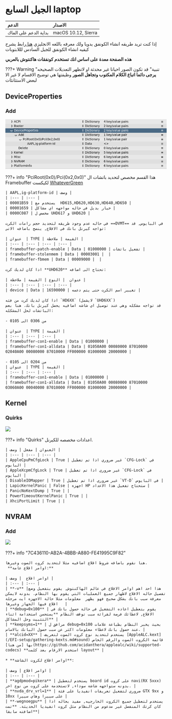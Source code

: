 # الجيل السابع laptop
| الدعم | الاصدار |
| :--- | :--- |
| بداية الدعم على الماك | macOS 10.12, Sierra |

إذا كنت تريد طريقه انشاء الكونفق يدويا ولك معرفه باللغه الانجليزي [هنا ](https://dortania.github.io/OpenCore-Install-Guide/config-laptop.plist/skylake.html)رابط يشرح كيفيه انشاء الكونفق للجيل السادس  لللابتوبات

**هذه الصفحة معدة على اساس انك تستخدم كونفقات هاكنتوش بالعربي**

???+ Warning "تنبية"
	قد تكون الصور احيانا غير محدثة او لاتظهر التعديلات الصحيحه
	**يرجى دائما اتباع الكلام المكتوب وتجاهل الصور** وظيفتها هي توضيح الاقسام لا غير الا لبعض الاستثانئات

## DeviceProperties

### Add

![](/img/config-setup/deviceproperties.png)

???+ info "PciRoot(0x0)/Pci(0x2,0x0)"
	هذا القسم مخصص لتحديد باتشات ال Framebuffer لكيكست [WhateverGreen](/EFI-setup/gathering-kexts.md#gpus)

	| AAPL,ig-platform-id | وصف |
	| :--- | :--- |
	| 00001B59 | يستخدم مع  HD615,HD620,HD630,HD640,HD650 |
	| 00001659 | خيار بديل في حاله مواجهه اي مشاكل |
	| 0000C087 | مخصص ل UHD617 و UHD620 |

	في حاله عدم وجود طريقه لتحديد حجم رامات الكرت ==DVMT== في البايوس, قد تواجه كيرنل بانك في الاقلاع, ينصح باضافه الاتي:

	| عنوان  | TYPE | القيمة | ملاحظة |
	| :--- | :--- | :--- | :--- |
	| framebuffer-patch-enable | Data | 01000000 | تفعيل باتشات |
	| framebuffer-stolenmem | Data | 00003001 |  |
	| framebuffer-fbmem | Data | 00009000 |  |
	
	اذا كان لديك كرت **UHD620** تحتاج الى اضافه:

	| عنوان  | النوع | القيمة | ملاحظة |
	| :--- | :--- | :--- | :--- |
	| device | Data | 16590000 | تغيير اسم الكرت حتى يتم دعمه |

	اذا كان لديك كرت من فئه `HD6XX` (لايشمل `UHD6XX`)
	قد تواجه مشكله وهي عند توصيل اي شاشه اضافيه يحصل كيرنل بانك. هنا بعض الباتشات لحل المشكله:
	
	- من 0306 الى 0105
	
	| عنوان  | TYPE | القيمة |
	| :--- | :--- | :--- |
	| framebuffer-con1-enable | Data | 01000000 |
	| framebuffer-con1-alldata | Data | 01050A00 00080000 87010000 02040A00 00080000 87010000 FF000000 01000000 20000000 |
	
	- من 0204 الى 0105
	| عنوان  | TYPE | القيمة |
	| :--- | :--- | :--- |
	| framebuffer-con1-enable | Data | 01000000 |
	| framebuffer-con1-alldata | Data | 01050A00 00080000 87010000 03060A00 00040000 87010000 FF000000 01000000 20000000 |
	
## Kernel

### Quirks

![](/img/config-setup/kernel-quirks.png)

???+ info "Quirks"
	اعدادات مخصصه للكيرنل.
	
	| العنوان | مفعل | وصف |
	| :--- | :--- | :--- |
	| AppleCpuPmCfgLock | True | غير ضروري اذا تم تعطيل `CFG-Lock` في البايوس |
	| AppleXcpmCfgLock | True | غير ضروري اذا تم تعطيل `CFG-Lock` في البايوس |
	| DisableIOMapper | True | غير ضروري اذا تم تعطيل `VT-D` في البايوس |
	| LapicKernelPanic | False | اجهزه HP ستحتاج تفعيل هذا الاعداد |
	| PanicNoKextDump | True | |
	| PowerTimeoutKernelPanic | True | |
	| XhciPortLimit | True | |

## NVRAM

### Add

![](/img/config-setup/nvram-add.png)

???+ info "7C436110-AB2A-4BBB-A880-FE41995C9F82"

	هنا نقوم باضافه شروط اقلاع اضافيه مثلا لتحديد كروت الصوت وغيرها.
	 **اوامر اقلاع عامة:**

	| اوامر اقلاع  | وصف |
	| :--- | :--- |
	| **-v** |هذا احد اهم اوامر الاقلاع في عالم الهاكنتوش, يقوم بتفعيل وضع تفصيل حاله الاقلاع لاظهار جميع العمليات التي يقوم بها النظام. بدونه لايمكن معرفة سبب بانك بشكل صحيح فهو يظهر  معلومات مثلا حالة الاجهزه ايت مرحلة اقلاع فيها الجهاز وغيرها   |
	| **debug=0x100** | يقوم بتعطيل اعاده التشغيل في حالة حصول بانك في الاقلاع, لاعطائك فرصة لقرائة سبب توقف النظام **يستحسن استخدامة اثناء التثبيت وحل المشاكل** |
	| **keepsyms=1** | مرافق ل debug=0x100 بحيث يخبر النظام بطباعة علامات عند حصول بانك لاعطاء معلومات اكثر عن سبب حصول البانك بالاساس. |
	| **alcid=XX** | يستخدم لتحديد نوع كروت الصوت لتعريف [AppleALC.kext](/EFI-setup/gathering-kexts.md#sound) قائمة الكروت الصوت والرقم الخاص بها [من هنا](https://github.com/acidanthera/applealc/wiki/supported-codecs) **استخدم الارقام بعد كلمت layout** |

	* **اوامر اقلاع لكروت الشاشة**:

	| اوامر اقلاع | وصف |
	| :--- | :--- |
	| **agdpmod=pikera** | يستخدم لتعطيل board id على كروت navi(RX 5xxx) بدونه ستواجهه شاشة سوداء, لاتستخدمة على كروت من نوع اخر. |
	| **nvda_drv_vrl=1** | ضروري لتفعيل تعريفات انفيديا على فئة GTX 9xx و 10xx على سييرا وهاي سييرا |
	| **-wegnoegpu** | يستخدم لتعطيل جميع الكروت الخارجيه, مفيد بحاله اذا كان كرتك المنفصل غير مدعوم من النظام مثل كروت انفيديا الحديثة. **تمت اضافته سابقا**|

	
